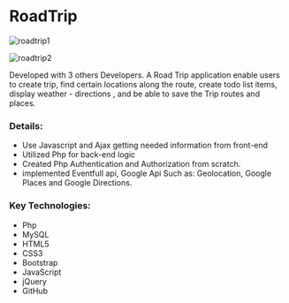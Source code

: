 # RoadTrip  
![roadtrip1](https://cloud.githubusercontent.com/assets/22993242/26236509/8334616a-3c25-11e7-8f80-772bcda64886.png)

![roadtrip2](https://cloud.githubusercontent.com/assets/22993242/26236508/832653ea-3c25-11e7-8475-2870df54387b.png)

Developed with 3 others Developers. A Road Trip application enable users to create trip, find certain locations along the route, create todo list items, display weather - directions , and be able to save the Trip routes and places. 


### Details:
* Use Javascript and Ajax getting needed information from front-end 
* Utilized Php for back-end logic
* Created Php Authentication and Authorization from scratch.  
*  implemented Eventfull api, Google Api Such as: Geolocation, Google Places and Google Directions. 
### Key Technologies:
* Php
* MySQL
* HTML5
* CSS3
* Bootstrap
* JavaScript
* jQuery
* GitHub
